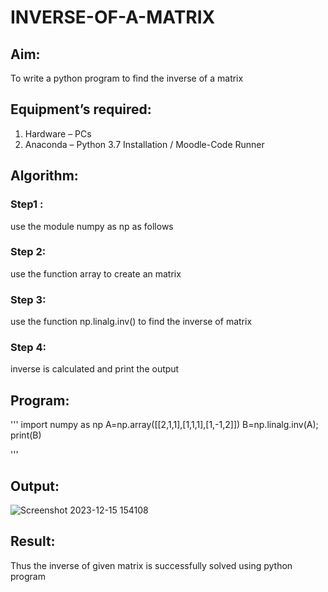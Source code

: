 # INVERSE-OF-A-MATRIX
## Aim:
To write a python program to find the inverse of a matrix
## Equipment’s required:
1. 	Hardware – PCs
2. 	Anaconda – Python 3.7 Installation / Moodle-Code Runner
## Algorithm:
### Step1 :
use the module numpy as np as follows
### Step 2:
use the function array to create an matrix 
### Step 3:
use the function np.linalg.inv() to find the inverse of matrix
### Step 4: 
inverse is calculated and print the output

## Program:
'''
import numpy as np
A=np.array([[2,1,1],[1,1,1],[1,-1,2]])
B=np.linalg.inv(A);
print(B)

'''
## Output:
![Screenshot 2023-12-15 154108](https://github.com/franklinraj/INVERSE-OF-A-MATRIX/assets/148993740/458e34e5-7b81-4bb2-9b82-4000ee52a918)

## Result:
Thus the inverse of given matrix is successfully solved using python program


